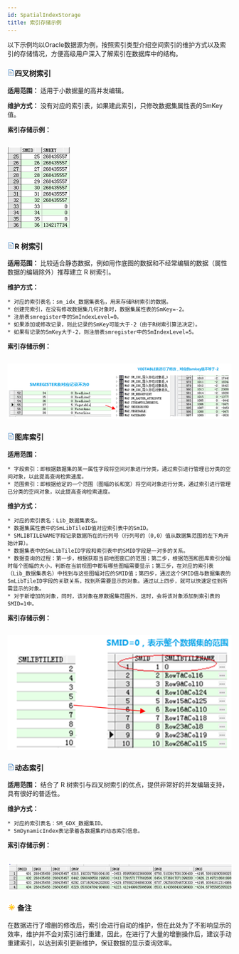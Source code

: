```yaml
---
id: SpatialIndexStorage
title: 索引存储示例
---
```

以下示例均以Oracle数据源为例，按照索引类型介绍空间索引的维护方式以及索引的存储情况，方便高级用户深入了解索引在数据库中的结构。

### ![](../../img/read.gif)四叉树索引

**适用范围：** 适用于小数据量的高并发编辑。

**维护方式：** 没有对应的索引表，如果建此索引，只修改数据集属性表的SmKey值。

**索引存储示例：**

![](img/FourtreeStorage.png)  
---  
  
### ![](../../img/read.gif)R 树索引

**适用范围：** 比较适合静态数据，例如用作底图的数据和不经常编辑的数据（属性数据的编辑除外）推荐建立 R 树索引。

**维护方式：**

    * 对应的索引表名：sm_idx_数据集表名，用来存储R树索引的数据。
    * 创建完索引，在没有修改数据集几何对象时，数据集属性表的SmKey=-2。
    * 注册表smregister中的SmIndexLevel=0。
    * 如果添加或修改记录，则此记录的SmKey可能大于-2（由于R树索引算法决定）。
    * 如果有记录的SmKey大于-2，则注册表smregister中的SmIndexLevel=5。

**索引存储示例：**

![](img/RtreeStorage.png)  
---  
  
### ![](../../img/read.gif)图库索引

**适用范围：**

    * 字段索引：即根据数据集的某一属性字段将空间对象进行分类，通过索引进行管理已分类的空间对象，以此提高查询检索速度。
    * 范围索引：即根据给定的一个范围（图幅的长和宽）将空间对象进行分类，通过索引进行管理已分类的空间对象，以此提高查询检索速度。

**维护方式：**

    * 对应的索引表名：Lib_数据集表名。
    * 数据集属性表中的SmLibTileID值对应索引表中的SmID。
    * SMLIBTILENAME字段记录数据所在的行列号（行列号的（0,0）值从数据集范围的左下角开始计算）。
    * 数据集表中的SmLibTileID字段和索引表中的SMID字段是一对多的关系。
    * 数据查询的过程：第一步，根据获取当前地图窗口的范围；第二步，根据范围和图库索引分幅时每个图幅的大小，判断在当前视图中都有哪些图幅需要显示；第三步，在对应的索引表（Lib_数据集表名）中找到与这些图幅对应的SMID值；第四步，通过这个SMID值与数据集表的SmLibTileID字段的关联关系，找到所需要显示的对象。通过以上四步，就可以快速定位到所需显示的对象。
    * 对于新增加的对象，同时，该对象在原数据集范围外，这时，会将该对象添加到索引表的SMID=1中。

**索引存储示例：**

![](img/TileStorage.png)  
---  
  
### ![](../../img/read.gif)动态索引

**适用范围：** 结合了 R 树索引与四叉树索引的优点，提供非常好的并发编辑支持，具有很好的普适性。

**维护方式：**

    * 对应的索引表名：SM_GDX_数据集ID。
    * SmDynamicIndex表记录着各数据集的动态索引信息。

**索引存储示例：**

![](img/multilevelStorage.png)  
---  
  
### ![](../../img/note.png)备注

在数据进行了增删的修改后，索引会进行自动的维护，但在此处为了不影响显示的效率，维护并不会对索引进行重建，因此，在进行了大量的增删操作后，建议手动重建索引，以达到索引更新维护，保证数据的显示查询效率。



